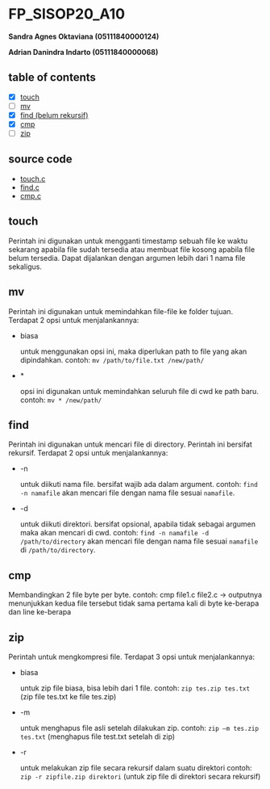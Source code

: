 # FP_SISOP20_A10
**Sandra Agnes Oktaviana  (05111840000124)**

**Adrian Danindra Indarto (05111840000068)**

## table of contents
- [x] [touch](https://github.com/asandfghjkl/FP_SISOP20_A10#touch)
- [ ] [mv](https://github.com/asandfghjkl/FP_SISOP20_A10#mv)
- [x] [find (belum rekursif)](https://github.com/asandfghjkl/FP_SISOP20_A10#find)
- [x] [cmp](https://github.com/asandfghjkl/FP_SISOP20_A10#cmp)
- [ ] [zip](https://github.com/asandfghjkl/FP_SISOP20_A10#zip)

## source code 
* [touch.c](https://github.com/asandfghjkl/FP_SISOP20_A10/blob/master/touch/touch.c)
* [find.c](https://github.com/asandfghjkl/FP_SISOP20_A10/blob/master/find/find.c)
* [cmp.c](https://github.com/asandfghjkl/FP_SISOP20_A10/blob/master/cmp/cmp.c)

## touch
Perintah ini digunakan untuk mengganti timestamp sebuah file ke waktu sekarang apabila file sudah tersedia atau membuat file kosong apabila file belum tersedia. Dapat dijalankan dengan argumen lebih dari 1 nama file sekaligus.

## mv
Perintah ini digunakan untuk memindahkan file-file ke folder tujuan.
Terdapat 2 opsi untuk menjalankannya:
* biasa

  untuk menggunakan opsi ini, maka diperlukan path to file yang akan dipindahkan.
  contoh: `mv /path/to/file.txt /new/path/`
  
* \*

  opsi ini digunakan untuk memindahkan seluruh file di cwd ke path baru.
  contoh: `mv * /new/path/`

## find
Perintah ini digunakan untuk mencari file di directory. Perintah ini bersifat rekursif. 
Terdapat 2 opsi untuk menjalankannya:
* -n
  
  untuk diikuti nama file. bersifat wajib ada dalam argument.
  contoh: `find -n namafile` akan mencari file dengan nama file sesuai `namafile`.
  
* -d

  untuk diikuti direktori. bersifat opsional, apabila tidak sebagai argumen maka akan mencari di cwd.
  contoh: `find -n namafile -d /path/to/directory` akan mencari file dengan nama file sesuai `namafile` di `/path/to/directory`.

## cmp
Membandingkan 2 file byte per byte.
contoh: cmp file1.c file2.c 
        -> outputnya menunjukkan kedua file tersebut tidak sama pertama kali di byte ke-berapa dan line ke-berapa

## zip
Perintah untuk mengkompresi file.
Terdapat 3 opsi untuk menjalankannya:
* biasa

  untuk zip file biasa, bisa lebih dari 1 file.
  contoh: `zip tes.zip tes.txt` (zip file tes.txt ke file tes.zip) 
* -m

  untuk menghapus file asli setelah dilakukan zip.
  contoh: `zip –m tes.zip tes.txt` (menghapus file test.txt setelah di zip) 
  
* -r

  untuk melakukan zip file secara rekursif dalam suatu direktori
  contoh: `zip -r zipfile.zip direktori` (untuk zip file di direktori secara rekursif) 
 
